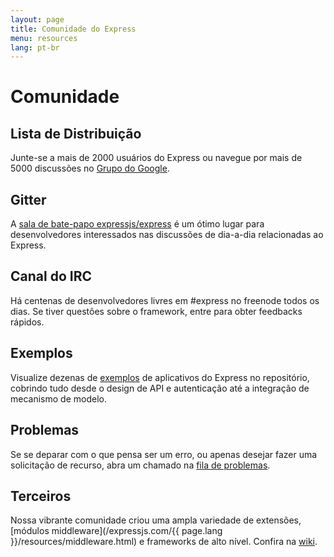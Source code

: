 ```yaml
---
layout: page
title: Comunidade do Express
menu: resources
lang: pt-br
---
```


# Comunidade

## Lista de Distribuição

Junte-se a mais de 2000 usuários do Express ou navegue por mais
de 5000 discussões no [Grupo do
Google](https://groups.google.com/group/express-js).

## Gitter

A [sala
de bate-papo expressjs/express](https://gitter.im/expressjs/express) é um ótimo lugar para
desenvolvedores interessados nas discussões de dia-a-dia relacionadas
ao Express.

## Canal do IRC

Há centenas de desenvolvedores livres em #express no freenode todos os dias.
Se tiver questões sobre o framework, entre para obter feedbacks rápidos.

## Exemplos

Visualize dezenas de [exemplos](https://github.com/expressjs/express/tree/master/examples)
de aplicativos do Express no repositório, cobrindo tudo desde o design de API e autenticação até a integração de mecanismo de modelo.

## Problemas

Se se deparar com o que pensa ser um erro, ou apenas desejar fazer uma solicitação de recurso, abra um chamado na
[fila de problemas](https://github.com/expressjs/express/issues).

## Terceiros

Nossa vibrante comunidade criou uma ampla variedade de
extensões, [módulos middleware](/expressjs.com/{{ page.lang }}/resources/middleware.html) e frameworks de
alto nível. Confira na [wiki](https://github.com/expressjs/express/wiki).

